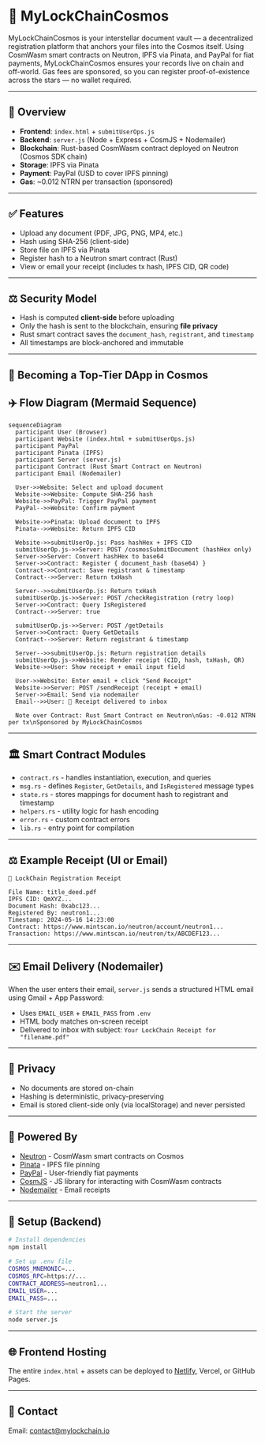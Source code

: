 # 🌌 MyLockChainCosmos

MyLockChainCosmos is your interstellar document vault — a decentralized registration platform that anchors your files into the Cosmos itself. Using CosmWasm smart contracts on Neutron, IPFS via Pinata, and PayPal for fiat payments, MyLockChainCosmos ensures your records live on chain and off-world. Gas fees are sponsored, so you can register proof-of-existence across the stars — no wallet required.

---

## 🚀 Overview

* **Frontend**: `index.html` + `submitUserOps.js`
* **Backend**: `server.js` (Node + Express + CosmJS + Nodemailer)
* **Blockchain**: Rust-based CosmWasm contract deployed on Neutron (Cosmos SDK chain)
* **Storage**: IPFS via Pinata
* **Payment**: PayPal (USD to cover IPFS pinning)
* **Gas**: \~0.012 NTRN per transaction (sponsored)

---

## ✅ Features

* Upload any document (PDF, JPG, PNG, MP4, etc.)
* Hash using SHA-256 (client-side)
* Store file on IPFS via Pinata
* Register hash to a Neutron smart contract (Rust)
* View or email your receipt (includes tx hash, IPFS CID, QR code)

---

## ⚖️ Security Model

* Hash is computed **client-side** before uploading
* Only the hash is sent to the blockchain, ensuring **file privacy**
* Rust smart contract saves the `document_hash`, `registrant`, and `timestamp`
* All timestamps are block-anchored and immutable

---
## 🌠 Becoming a Top-Tier DApp in Cosmos
## ✈️ Flow Diagram (Mermaid Sequence)

```mermaid
sequenceDiagram
  participant User (Browser)
  participant Website (index.html + submitUserOps.js)
  participant PayPal
  participant Pinata (IPFS)
  participant Server (server.js)
  participant Contract (Rust Smart Contract on Neutron)
  participant Email (Nodemailer)

  User->>Website: Select and upload document
  Website->>Website: Compute SHA-256 hash
  Website->>PayPal: Trigger PayPal payment
  PayPal-->>Website: Confirm payment

  Website->>Pinata: Upload document to IPFS
  Pinata-->>Website: Return IPFS CID

  Website->>submitUserOp.js: Pass hashHex + IPFS CID
  submitUserOp.js->>Server: POST /cosmosSubmitDocument (hashHex only)
  Server->>Server: Convert hashHex to base64
  Server->>Contract: Register { document_hash (base64) }
  Contract->>Contract: Save registrant & timestamp
  Contract-->>Server: Return txHash

  Server-->>submitUserOp.js: Return txHash
  submitUserOp.js->>Server: POST /checkRegistration (retry loop)
  Server->>Contract: Query IsRegistered
  Contract-->>Server: true

  submitUserOp.js->>Server: POST /getDetails
  Server->>Contract: Query GetDetails
  Contract-->>Server: Return registrant & timestamp

  Server-->>submitUserOp.js: Return registration details
  submitUserOp.js->>Website: Render receipt (CID, hash, txHash, QR)
  Website->>User: Show receipt + email input field

  User->>Website: Enter email + click "Send Receipt"
  Website->>Server: POST /sendReceipt (receipt + email)
  Server->>Email: Send via nodemailer
  Email-->>User: 📩 Receipt delivered to inbox

  Note over Contract: Rust Smart Contract on Neutron\nGas: ~0.012 NTRN per tx\nSponsored by MyLockChainCosmos
```

---

## 🏛 Smart Contract Modules

* `contract.rs` - handles instantiation, execution, and queries
* `msg.rs` - defines `Register`, `GetDetails`, and `IsRegistered` message types
* `state.rs` - stores mappings for document hash to registrant and timestamp
* `helpers.rs` - utility logic for hash encoding
* `error.rs` - custom contract errors
* `lib.rs` - entry point for compilation

---

## ⚖️ Example Receipt (UI or Email)

```
📄 LockChain Registration Receipt

File Name: title_deed.pdf
IPFS CID: QmXYZ...
Document Hash: 0xabc123...
Registered By: neutron1...
Timestamp: 2024-05-16 14:23:00
Contract: https://www.mintscan.io/neutron/account/neutron1...
Transaction: https://www.mintscan.io/neutron/tx/ABCDEF123...
```

---

## ✉️ Email Delivery (Nodemailer)

When the user enters their email, `server.js` sends a structured HTML email using Gmail + App Password:

* Uses `EMAIL_USER` + `EMAIL_PASS` from `.env`
* HTML body matches on-screen receipt
* Delivered to inbox with subject: `Your LockChain Receipt for "filename.pdf"`

---

## 🚪 Privacy

* No documents are stored on-chain
* Hashing is deterministic, privacy-preserving
* Email is stored client-side only (via localStorage) and never persisted

---

## 🌌 Powered By

* [Neutron](https://neutron.org/) - CosmWasm smart contracts on Cosmos
* [Pinata](https://www.pinata.cloud/) - IPFS file pinning
* [PayPal](https://paypal.com) - User-friendly fiat payments
* [CosmJS](https://github.com/cosmos/cosmjs) - JS library for interacting with CosmWasm contracts
* [Nodemailer](https://nodemailer.com/) - Email receipts

---

## 🔧 Setup (Backend)

```bash
# Install dependencies
npm install

# Set up .env file
COSMOS_MNEMONIC=...
COSMOS_RPC=https://...
CONTRACT_ADDRESS=neutron1...
EMAIL_USER=...
EMAIL_PASS=...

# Start the server
node server.js
```

---

## 🌐 Frontend Hosting

The entire `index.html` + assets can be deployed to [Netlify](https://netlify.app), Vercel, or GitHub Pages.

---

## 🏦 Contact

Email: [contact@mylockchain.io](mailto:Luke@mylockchain.io)

